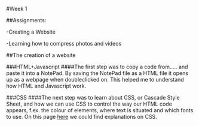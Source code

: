#Week 1

##Assignments:

-Creating a Website

-Learning how to compress photos and videos

##The creation of a website

###HTML+Javascript
####The first step was to copy a code from..... and paste it into a NotePad. By saving the NotePad file as a HTML file it opens up as a webpage when doubleclicked on. This helped me to understand how HTML and Javascript work.

###CSS
####The next step was to learn about CSS, or Cascade Style Sheet, and how we can use CSS to control the way our HTML code appears, f.ex. the colour of elements, where text is situated and which fonts to use. On this page [here](https://www.w3schools.com/css/css_intro.asp) we could find explanations on CSS.




